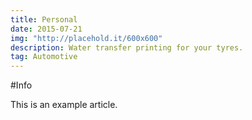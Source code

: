 ```yaml
---
title: Personal
date: 2015-07-21
img: "http://placehold.it/600x600"
description: Water transfer printing for your tyres.
tag: Automotive
---
```


#Info

This is an example article.
